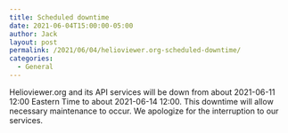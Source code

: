```yaml
---
title: Scheduled downtime
date: 2021-06-04T15:00:00-05:00
author: Jack
layout: post
permalink: /2021/06/04/helioviewer.org-scheduled-downtime/
categories:
  - General
---
```

Helioviewer.org and its API services will be down from about 2021-06-11 12:00 Eastern Time to about 2021-06-14 12:00.
This downtime will allow necessary maintenance to occur.
We apologize for the interruption to our services.
